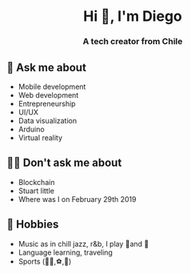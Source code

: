 <h1 align="center">Hi 👋, I'm Diego</h1>
<h3 align="center">A tech creator from Chile</h3>

## 💬 Ask me about
- Mobile development
- Web development
- Entrepreneurship
- UI/UX
- Data visualization
- Arduino
- Virtual reality

## 🙅‍♂️ Don't ask me about
- Blockchain
- Stuart little
- Where was I on February 29th 2019

## 📅 Hobbies
- Music as in chill jazz, r&b, I play 🎷and 🎸
- Language learning, traveling
- Sports (🚵‍♂️,⚽,🏀)
